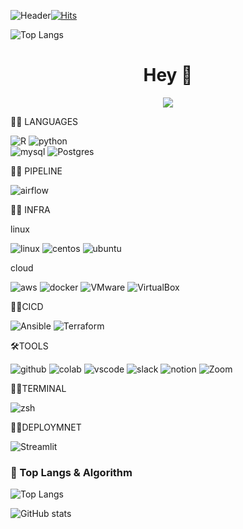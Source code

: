 

![Header](https://capsule-render.vercel.app/api?type=wave&height=200&color=gradient&text=Hi,%20I%20am%20%20Summer&section=footer&reversal=false&fontAlign=50&rotate=0)[![Hits](https://hits.seeyoufarm.com/api/count/incr/badge.svg?url=https%3A%2F%2Fgithub.com%2Fsummmer12126%2Fhit-counter&count_bg=%2379C83D&title_bg=%23FF5F00&icon=phabricator.svg&icon_color=%23E7E7E7&title=hits&edge_flat=true)](https://hits.seeyoufarm.com)

![Top Langs](https://github-readme-stats.vercel.app/api/top-langs/?username=summmer12126&layout=compact)



<!-- Header -->

<h1 align="center">Hey 👋</h1>
<p align="center"> <img src="https://i.imgur.com/edHKAzE.jpeg"> </p>

<!-- Body -->

🧑‍💻 LANGUAGES

![R](https://img.shields.io/badge/r-%23276DC3.svg?style=for-the-badge&logo=r&logoColor=white)
![python](https://img.shields.io/badge/python-3776AB.svg?&style=for-the-badge&logo=python&logoColor=white)<br>
![mysql](https://img.shields.io/badge/mysql-4479A1.svg?&style=for-the-badge&logo=mysql&logoColor=white)
![Postgres](https://img.shields.io/badge/postgres-%23316192.svg?style=for-the-badge&logo=postgresql&logoColor=white)

🧑‍💻 PIPELINE

![airflow](https://img.shields.io/badge/Airflow-017CEE?style=for-the-badge&logo=Apache%20Airflow&logoColor=white)


🧑‍💻 INFRA

linux

![linux](https://img.shields.io/badge/linux-FCC624.svg?&style=for-the-badge&logo=linux&logoColor=white)
![centos](https://img.shields.io/badge/CentOS-262577?style=for-the-badge&logo=centos&logoColor=white)
![ubuntu](https://img.shields.io/badge/Ubuntu-E95420?style=for-the-badge&logo=Ubuntu&logoColor=white)

cloud

![aws](https://img.shields.io/badge/aws-232F3E.svg?&style=for-the-badge&logo=amazonaws&logoColor=white)
![docker](https://img.shields.io/badge/docker-%230db7ed.svg?style=for-the-badge&logo=docker&logoColor=white)
![VMware](https://img.shields.io/badge/VMware-231f20?style=for-the-badge&logo=VMware&logoColor=white)
![VirtualBox](https://img.shields.io/badge/VirtualBox-21416b?style=for-the-badge&logo=VirtualBox&logoColor=white)


🧑‍💻CICD

![Ansible](https://img.shields.io/badge/ansible-%231A1918.svg?style=for-the-badge&logo=ansible&logoColor=white)
![Terraform](https://img.shields.io/badge/terraform-%235835CC.svg?style=for-the-badge&logo=terraform&logoColor=white)



🛠️TOOLS

![github](https://img.shields.io/badge/github-181717.svg?&style=for-the-badge&logo=github&logoColor=white)
![colab](https://img.shields.io/badge/colab-F9AB00.svg?&style=for-the-badge&logo=googlecolab&logoColor=white)
![vscode](https://img.shields.io/badge/vscode-007ACC.svg?&style=for-the-badge&logo=visualstudiocode&logoColor=white)
![slack](https://img.shields.io/badge/slack-4A154B.svg?&style=for-the-badge&logo=slack&logoColor=white)
![notion](https://img.shields.io/badge/notion-000000.svg?&style=for-the-badge&logo=notion&logoColor=white)
![Zoom](https://img.shields.io/badge/Zoom-2D8CFF?style=for-the-badge&logo=zoom&logoColor=white)


🧑‍💻TERMINAL

![zsh](https://img.shields.io/badge/Zsh-F15A24?style=for-the-badge&logo=Zsh&logoColor=white)



🧑‍💻DEPLOYMNET

![Streamlit](https://img.shields.io/badge/Streamlit-FF4B4B?style=for-the-badge&logo=Streamlit&logoColor=white)






### 🚌 Top Langs & Algorithm
![Top Langs](https://github-readme-stats.vercel.app/api/top-langs/?username=______&layout=compact)



![GitHub stats](https://github-readme-stats.vercel.app/api?username=summmer12126&show_icons=true&theme=radical&hide=stars,issues)


